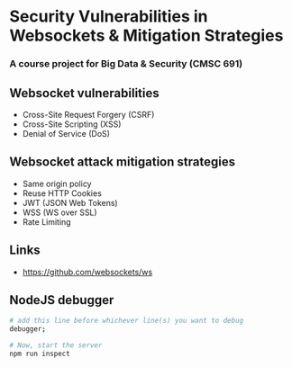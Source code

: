 # Security Vulnerabilities in Websockets & Mitigation Strategies
### A course project for Big Data & Security (CMSC 691)

## Websocket vulnerabilities
- Cross-Site Request Forgery (CSRF)
- Cross-Site Scripting (XSS)
- Denial of Service (DoS)

## Websocket attack mitigation strategies
- Same origin policy
- Reuse HTTP Cookies
- JWT (JSON Web Tokens)
- WSS (WS over SSL)
- Rate Limiting

## Links
- https://github.com/websockets/ws

## NodeJS debugger
``` bash
# add this line before whichever line(s) you want to debug
debugger;

# Now, start the server
npm run inspect

```